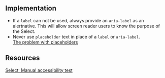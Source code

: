 ## Implementation

- If a `label` can not be used, always provide an `aria-label` as an alertnative. This will allow screen reader users to know the purpose of the Select.
- Never use `placeholder` text in place of a `label` or `aria-label`.<br />[The problem with placeholders](https://www.deque.com/blog/accessible-forms-the-problem-with-placeholders)

## Resources

[Select: Manual accessibility test](https://docs.google.com/spreadsheets/d/1mhYft3pTVlDMZ9eizyQHnDzlnHlUA7V8gZMp0fOj7wg/edit?gid=1175911860#gid=1175911860)
